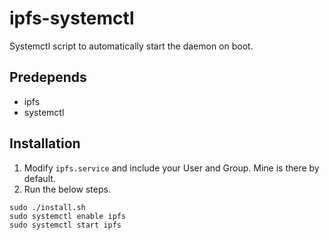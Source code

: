 # ipfs-systemctl

Systemctl script to automatically start the daemon on boot.

## Predepends
 - ipfs
 - systemctl

## Installation

1. Modify `ipfs.service` and include your User and Group. Mine is there by
   default.
2. Run the below steps.
```
sudo ./install.sh
sudo systemctl enable ipfs
sudo systemctl start ipfs
```
